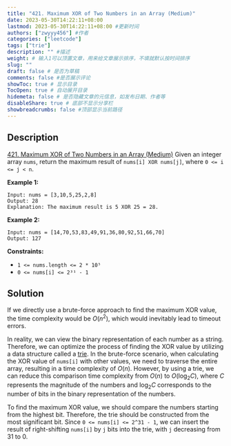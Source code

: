 ```yaml
---
title: "421. Maximum XOR of Two Numbers in an Array (Medium)"
date: 2023-05-30T14:22:11+08:00
lastmod: 2023-05-30T14:22:11+08:00 #更新时间
authors: ["zwyyy456"] #作者
categories: ["leetcode"]
tags: ["trie"]
description: "" #描述
weight: # 输入1可以顶置文章，用来给文章展示排序，不填就默认按时间排序
slug: ""
draft: false # 是否为草稿
comments: false #是否展示评论
showToc: true # 显示目录
TocOpen: true # 自动展开目录
hidemeta: false # 是否隐藏文章的元信息，如发布日期、作者等
disableShare: true # 底部不显示分享栏
showbreadcrumbs: false #顶部显示当前路径
---
```

## Description
[421. Maximum XOR of Two Numbers in an Array (Medium)](https://leetcode.com/problems/maximum-xor-of-two-numbers-in-an-array/)
Given an integer array `nums`, return the maximum result of  `nums[i] XOR nums[j]`, where `0 <= i <=
j < n`.

**Example 1:**

```
Input: nums = [3,10,5,25,2,8]
Output: 28
Explanation: The maximum result is 5 XOR 25 = 28.

```

**Example 2:**

```
Input: nums = [14,70,53,83,49,91,36,80,92,51,66,70]
Output: 127

```

**Constraints:**

- `1 <= nums.length <= 2 * 10⁵`
- `0 <= nums[i] <= 2³¹ - 1`

## Solution
If we directly use a brute-force approach to find the maximum XOR value, the time complexity would be $O(n^2)$, which would inevitably lead to timeout errors.

In reality, we can view the binary representation of each number as a string. Therefore, we can optimize the process of finding the XOR value by utilizing a data structure called a [trie](https://blog.zwyyy456.tech/zh/posts/tech/trie/). In the brute-force scenario, when calculating the XOR value of `nums[i]` with other values, we need to traverse the entire array, resulting in a time complexity of $O(n)$. However, by using a trie, we can reduce this comparison time complexity from $O(n)$ to $O(\log_2C)$, where $C$ represents the magnitude of the numbers and $\log_2C$ corresponds to the number of bits in the binary representation of the numbers.

To find the maximum XOR value, we should compare the numbers starting from the highest bit. Therefore, the trie should be constructed from the most significant bit. Since `0 <= nums[i] <= 2^31 - 1`, we can insert the result of right-shifting `nums[i]` by `j` bits into the trie, with `j` decreasing from $31$ to $0$.

